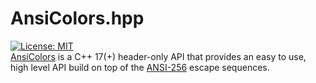 # AnsiColors.hpp
[![License: MIT](https://img.shields.io/badge/license-MIT-blue.svg)](LICENSE) <br> 
[AnsiColors](https://github.com/thomas-olijnsma/AnsiColors) is a C++ 17(+) header-only API that provides an easy to use, high level API build on top of the [ANSI-256](https://en.wikipedia.org/wiki/ANSI_escape_code) escape sequences.
